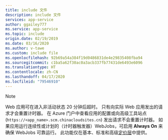 ```yaml
---
title: include 文件
description: include 文件
services: app-service
author: ggailey777
ms.service: app-service
ms.topic: include
origin.date: 02/19/2019
ms.date: 03/16/2020
ms.author: v-tawe
ms.custom: include file
ms.openlocfilehash: 92b69a54a384f19d0486831de4e29835408fba94
ms.sourcegitcommit: c1ba5a62f30ac0a3acb337fb77431de6493e6096
ms.translationtype: HT
ms.contentlocale: zh-CN
ms.lasthandoff: 04/17/2020
ms.locfileid: "79546910"
---
```

> [!NOTE]
> Web 应用可在进入非活动状态 20 分钟后超时。 只有向实际 Web 应用发出的请求才会重置计时器。 在 Azure 门户中查看应用的配置或向高级工具站点 (`https://<app_name>.scm.chinacloudsites.cn`) 发出请求不会重置计时器。 如果应用运行连续性或计划的（计时器触发器）WebJobs，可启用 **Always On** 来确保 WebJobs 可靠运行。 此功能仅在基本、标准和高级[定价层](https://www.azure.cn/pricing/details/app-service/)中提供。
